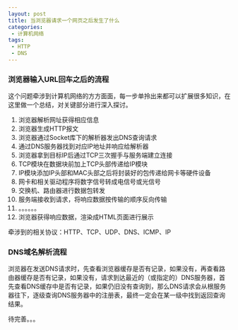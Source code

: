 ```yaml
---
layout: post
title: 当浏览器请求一个网页之后发生了什么
categories:
 - 计算机网络
tags:
 - HTTP
 - DNS
---
```


### 浏览器输入URL回车之后的流程

这个问题牵涉到计算机网络的方方面面，每一步单拎出来都可以扩展很多知识，在这里做一个总结，对关键部分进行深入探讨。

1. 浏览器解析网址获得相应信息
2. 浏览器生成HTTP报文
3. 浏览器通过Socket库下的解析器发出DNS查询请求
4. 通过DNS服务器找到对应IP地址并响应给解析器
5. 浏览器拿到目标IP后通过TCP三次握手与服务端建立连接
6. TCP模块在数据块前加上TCP头部传递给IP模块
7. IP模块添加IP头部和MAC头部之后将封装好的包传递给网卡等硬件设备
8. 网卡和相关驱动程序将数字信号转成电信号或光信号
9. 交换机、路由器进行数据包转发
10. 服务端接收到请求，将响应数据按传输的顺序反向传输
11. 。。。。。。
12. 浏览器获得响应数据，渲染成HTML页面进行展示

牵涉到的相关协议：HTTP、TCP、UDP、DNS、ICMP、IP

### DNS域名解析流程

浏览器在发送DNS请求时，先查看浏览器缓存是否有记录，如果没有，再查看路由器缓存是否有记录，如果没有，请求到达最近的（或指定的）DNS服务器，首先查看DNS缓存中是否有记录，如果仍旧没有查询到，那么DNS请求会从根服务器往下，逐级查询DNS服务器中的注册表，最终一定会在某一级中找到返回查询结果。

待完善。。。

